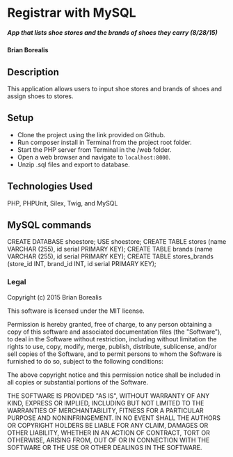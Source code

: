 # Registrar with MySQL

##### App that lists shoe stores and the brands of shoes they carry (8/28/15)

#### Brian Borealis

## Description

This application allows users to input shoe stores and brands of shoes and assign shoes to stores.

## Setup
* Clone the project using the link provided on Github.
* Run composer install in Terminal from the project root folder.
* Start the PHP server from Terminal in the /web folder.
* Open a web browser and navigate to ```localhost:8000```.
* Unzip .sql files and export to database.


## Technologies Used

PHP, PHPUnit, Silex, Twig, and MySQL

## MySQL commands
CREATE DATABASE shoestore;
USE shoestore;
CREATE TABLE stores (name VARCHAR (255), id serial PRIMARY KEY);
CREATE TABLE brands (name VARCHAR (255), id serial PRIMARY KEY);
CREATE TABLE stores_brands (store_id INT, brand_id INT, id serial PRIMARY KEY);

### Legal

Copyright (c) 2015 Brian Borealis

This software is licensed under the MIT license.

Permission is hereby granted, free of charge, to any person obtaining a copy
of this software and associated documentation files (the "Software"), to deal
in the Software without restriction, including without limitation the rights
to use, copy, modify, merge, publish, distribute, sublicense, and/or sell
copies of the Software, and to permit persons to whom the Software is
furnished to do so, subject to the following conditions:

The above copyright notice and this permission notice shall be included in
all copies or substantial portions of the Software.

THE SOFTWARE IS PROVIDED "AS IS", WITHOUT WARRANTY OF ANY KIND, EXPRESS OR
IMPLIED, INCLUDING BUT NOT LIMITED TO THE WARRANTIES OF MERCHANTABILITY,
FITNESS FOR A PARTICULAR PURPOSE AND NONINFRINGEMENT. IN NO EVENT SHALL THE
AUTHORS OR COPYRIGHT HOLDERS BE LIABLE FOR ANY CLAIM, DAMAGES OR OTHER
LIABILITY, WHETHER IN AN ACTION OF CONTRACT, TORT OR OTHERWISE, ARISING FROM,
OUT OF OR IN CONNECTION WITH THE SOFTWARE OR THE USE OR OTHER DEALINGS IN
THE SOFTWARE.

